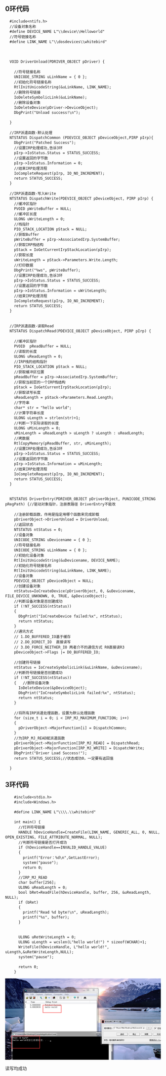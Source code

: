   0环代码
  ---
      #include<ntifs.h>
      //设备对象名称
      #define DEVICE_NAME L"\\device\\Helloworld"
      //符号链接名称
      #define LINK_NAME L"\\dosdevices\\whitebird"



      VOID DriverUnload(PDRIVER_OBJECT pDriver) {

        //符号链接名称
        UNICODE_STRING uLinkName = { 0 };
        //初始化符号链接名称
        RtlInitUnicodeString(&uLinkName, LINK_NAME);
        //删除符号链接
        IoDeleteSymbolicLink(&uLinkName);
        //删除设备对象
        IoDeleteDevice(pDriver->DeviceObject);
        DbgPrint("Unload success!\n"); 

      }

      //IRP派遣函数-默认处理
      NTSTATUS DispatchCommon (PDEVICE_OBJECT pDeviceObject,PIRP pIrp){
        DbgPrint("Patched Success");
        //设置IRP处理成功,告诉3环
        pIrp->IoStatus.Status = STATUS_SUCCESS;
        //设置返回的字节数
        pIrp->IoStatus.Information = 0;
        //结束IRP处理流程
        IoCompleteRequest(pIrp, IO_NO_INCREMENT);
        return STATUS_SUCCESS;
      }

      //IRP派遣函数-写入Write
      NTSTATUS DispatchWrite(PDEVICE_OBJECT pDeviceObject, PIRP pIrp) {
        //缓冲区指针
        PVOID pWriteBuffer = NULL;
        //缓冲区长度
        ULONG uWriteLength = 0;
        //栈指针
        PIO_STACK_LOCATION pStack = NULL;
        //获取Buffer
        pWriteBuffer = pIrp->AssociatedIrp.SystemBuffer;
        //获取IRP栈结构
        pStack = IoGetCurrentIrpStackLocation(pIrp);
        //获取长度
        uWriteLength = pStack->Parameters.Write.Length;
        //打印数据
        DbgPrint("%ws", pWriteBuffer);
        //设置IRP处理成功,告诉3环
        pIrp->IoStatus.Status = STATUS_SUCCESS;
        //设置返回的字节数
        pIrp->IoStatus.Information = uWriteLength;
        //结束IRP处理流程
        IoCompleteRequest(pIrp, IO_NO_INCREMENT);
        return STATUS_SUCCESS;
      }


      //IRP派遣函数-读取Read
      NTSTATUS DispatchRead(PDEVICE_OBJECT pDeviceObject, PIRP pIrp) {

        //缓冲区指针
        PVOID  pReadBuffer = NULL;
        //读取的长度
        ULONG uReadLength = 0;
        //IRP栈的结构指针
        PIO_STACK_LOCATION pStack = NULL;
        //获取缓冲区位置
        pReadBuffer = pIrp->AssociatedIrp.SystemBuffer;
        //获取当前层的一个IRP栈结构
        pStack = IoGetCurrentIrpStackLocation(pIrp);
        //获取读写长度
        uReadLength = pStack->Parameters.Read.Length;
        //字符串
        char* str = "hello world";
        //计算字符串长度
        ULONG uLength = strlen(str)+1;
        //判断一下实际读取的长度
        ULONG uMinLength = 0;
        uMinLength = uReadLength > uLength ? uLength : uReadLength;
        //拷数据
        RtlCopyMemory(pReadBuffer, str, uMinLength);
        //设置IRP处理成功,告诉3环
        pIrp->IoStatus.Status = STATUS_SUCCESS;
        //设置返回的字节数
        pIrp->IoStatus.Information = uMinLength;
        //结束IRP处理流程
        IoCompleteRequest(pIrp, IO_NO_INCREMENT);
        return STATUS_SUCCESS;
      }


      NTSTATUS DriverEntry(PDRIVER_OBJECT pDriverObject, PUNICODE_STRING pRegPath) {//驱动对象指针，注册表路径 DriverEntry不能改

        //注册卸载函数，作用是指定用哪个函数来完成卸载
        pDriverObject->DriverUnload = DriverUnload;
        //返回状态
        NTSTATUS ntStatus = 0;
        //设备对象
        UNICODE_STRING uDevicename = { 0 };
        //符号链接名称
        UNICODE_STRING uLinkName = { 0 };
        //初始化设备对象
        RtlInitUnicodeString(&uDevicename, DEVICE_NAME);
        //初始化符号链接名称
        RtlInitUnicodeString(&uLinkName, LINK_NAME);
        //设备对象
        PDEVICE_OBJECT pDeviceObject = NULL;
        //创建设备对象
        ntStatus=IoCreateDevice(pDriverObject, 0, &uDevicename, FILE_DEVICE_UNKNOWN, 0, TRUE, &pDeviceObject);
        //判断设备对象是否创建成功
        if (!NT_SUCCESS(ntStatus))
        {
          DbgPrint("IoCreateDevice failed:%x", ntStatus);
          return ntStatus;
        }
        //通讯方式
        // 1.DO_BUFFERED_IO基于缓存
        // 2.DO_DIRECT_IO  直接读写
        // 3.DO_FORCE_NEITHER_IO 两者介不的通信方式 R0直接读R3
        pDeviceObject->Flags |= DO_BUFFERED_IO;

        //创建符号链接
        ntStatus = IoCreateSymbolicLink(&uLinkName, &uDevicename);
        //判断符号链接是否创建成功
        if (!NT_SUCCESS(ntStatus))
        {	//删除设备对象
          IoDeleteDevice(&pDeviceObject);
          DbgPrint("IoCreateSymbolicLink failed:%x", ntStatus);
          return ntStatus;
        }

        //将所有IRP派遣处理函数，设置为默认处理函数
        for (size_t i = 0; i < IRP_MJ_MAXIMUM_FUNCTION; i++)
        {
          pDriverObject->MajorFunction[i] = DispatchCommon;
        }
        //为IRP_MJ_READ赋派遣函数
        pDriverObject->MajorFunction[IRP_MJ_READ] = DispatchRead;
        pDriverObject->MajorFunction[IRP_MJ_WRITE] = DispatchWrite;
        DbgPrint("Driver Load Success!");
        return STATUS_SUCCESS;//状态成功0，一定要有返回值

      }



3环代码
---
        #include<stdio.h>
        #include<Windows.h>

        #define LINK_NAME L"\\\\.\\whitebird"

        int main() {
          //打开符号链接
          HANDLE hDeviceHandle=CreateFile(LINK_NAME, GENERIC_ALL, 0, NULL, OPEN_EXISTING, FILE_ATTRIBUTE_NORMAL, NULL);
          //判断符号链接是否打开成功
          if (hDeviceHandle==INVALID_HANDLE_VALUE)
          {
            printf("Error：%d\n",GetLastError);
            system("pause");
            return 0;
          }
          //IRP_MJ_READ
          char buffer[256];
          ULONG uReadLength = 0;
          bool bRet=ReadFile(hDeviceHandle, buffer, 256, &uReadLength, NULL);
          if (bRet)
          {
            printf("Read %d byte!\n", uReadLength);
            printf("%s", buffer);
          }


          ULONG uRetWriteLength = 0;
          ULONG uLength = wcslen(L"hello world!") * sizeof(WCHAR)+1;
          WriteFile(hDeviceHandle, L"hello world!", uLength,&uRetWriteLength,NULL);
          system("pause");

          return 0;
        }

![](https://raw.githubusercontent.com/Whitebird0/tuchuang/main/QQ%E6%88%AA%E5%9B%BE20211129155434.png)

读写均成功
        
